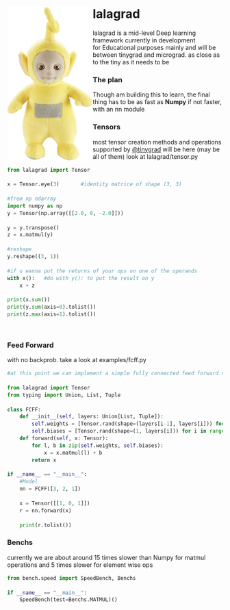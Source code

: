 <img style="float: left" src=./lalagrad/utils/img/lala.jpeg alt=drawing width=200/>
<b><h1>lalagrad</h1></b> lalagrad is a mid-level Deep learning framework currently in development<br> 
for Educational purposes mainly and will be between tinygrad and micrograd. as close as to the tiny as it needs to be

<h3><b>The plan</b></h3>
Though am building this to learn, the final thing has to be as fast as <b>Numpy</b> if not faster, with an nn module<br>

<h3><b>Tensors</b></h3>

most tensor creation methods and operations supported by [@tinygrad](https://github.com/tinygrad/tinygrad) will be here (may be all of them) look at lalagrad/tensor.py

```python
from lalagrad import Tensor

x = Tensor.eye(3)       #identity matrice of shape (3, 3)

#from np ndarray
import numpy as np
y = Tensor(np.array([[2.0, 0, -2.0]]))

y = y.transpose()
z = x.matmul(y)

#reshape
y.reshape((3, 1))

#if u wanna put the returns of your ops on one of the operands
with x():   #do with y(): to put the result on y
    x + z
    
print(x.sum())
print(y.sum(axis=0).tolist())
print(z.max(axis=1).tolist())                  
```

<br>
<h3><b>Feed Forward </b></h3>

with no backprob. take a look at examples/fcff.py


```python
#at this point we can implement a simple fully connected feed forward nn without backprop

from lalagrad import Tensor
from typing import Union, List, Tuple

class FCFF:
    def __init__(self, layers: Union[List, Tuple]):
        self.weights = [Tensor.rand(shape=(layers[i-1], layers[i])) for i in range(1, len(layers))]
        self.biases = [Tensor.rand(shape=(1, layers[i])) for i in range(1, len(layers))]
    def forward(self, x: Tensor):
        for l, b in zip(self.weights, self.biases):
            x = x.matmul(l) + b
        return x
    
if __name__ == "__main__":
    #Model
    nn = FCFF([3, 2, 1])

    x = Tensor([[1, 0, 1]])
    r = nn.forward(x)
    
    print(r.tolist()) 
```

<h3><b>Benchs</b></h3>

currently we are about around 15 times slower than Numpy for matmul operations and 5 times slower for element wise ops

```python
from bench.speed import SpeedBench, Benchs

if __name__ == "__main__":
    SpeedBench(test=Benchs.MATMUL)()
```
